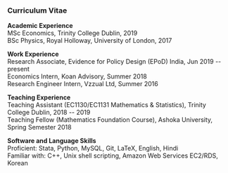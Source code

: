 ### Curriculum Vitae

**Academic Experience**<br>
MSc Economics, Trinity College Dublin, 2019<br>
BSc Physics, Royal Holloway, University of London, 2017

**Work Experience**<br>
Research Associate, Evidence for Policy Design (EPoD) India, Jun 2019 -- present<br>
Economics Intern, Koan Advisory, Summer 2018<br>
Research Engineer Intern, Vzzual Ltd, Summer 2016

**Teaching Experience**<br>
Teaching Assistant (EC1130/EC1131 Mathematics & Statistics), Trinity College Dublin, 2018 -- 2019<br>
Teaching Fellow (Mathematics Foundation Course), Ashoka University, Spring Semester 2018

**Software and Language Skills**<br>
Proficient: Stata, Python, MySQL, Git, LaTeX, English, Hindi<br>
Familiar with: C++, Unix shell scripting, Amazon Web Services EC2/RDS, Korean